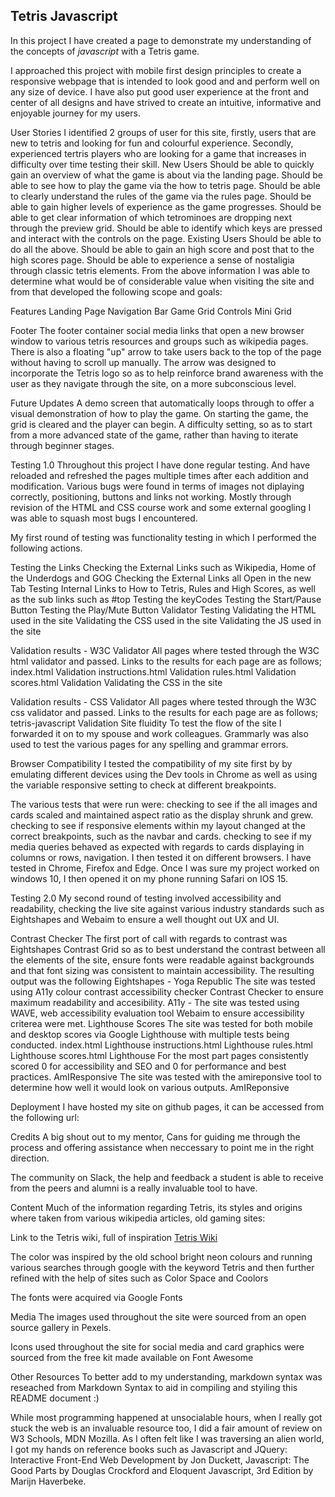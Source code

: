 ## Tetris Javascript
In this project I have created a page to demonstrate my understanding of the concepts of *javascript* with a Tetris game. 

I approached this project with mobile first design principles to create a responsive webpage that is intended to look good and and perform well on any size of device. I have also put good user experience at the front and center of all designs and have strived to create an intuitive, informative and enjoyable journey for my users.

User Stories
I identified 2 groups of user for this site, firstly, users that are new to tetris and looking for fun and colourful experience. Secondly, experienced tertris players who are looking for a game that increases in difficulty over time testing their skill.
New Users
Should be able to quickly gain an overview of what the game is about via the landing page.
Should be able to see how to play the game via the how to tetris page.
Should be able to clearly understand the rules of the game via the rules page.
Should be able to gain higher levels of experience as the game progresses.
Should be able to get clear information of which tetrominoes are dropping next through the preview grid.
Should be able to identify which keys are pressed and interact with the controls on the page.
Existing Users
Should be able to do all the above.
Should be able to gain an high score and post that to the high scores page.
Should be able to experience a sense of nostaligia through classic tetris elements.
From the above information I was able to determine what would be of considerable value when visiting the site and from that developed the following scope and goals:

<!-- still to add -->

Features
Landing Page
Navigation Bar
Game Grid
Controls
Mini Grid
 
<!-- 
One of the key factors with the site is responsive design, and with the navbar this is carried through in the way in which it behaves on smaller screens, with it taking up 100% width and stacking for easier readability and an improved user experience that doesn't detract the focus away from the site. -->
 

Footer
The footer container social media links that open a new browser window to various tetris resources and groups such as wikipedia pages. There is also a floating "up" arrow to take users back to the top of the page without having to scroll up manually. The arrow was designed to incorporate the Tetris logo so as to help reinforce brand awareness with the user as they navigate through the site, on a more subconscious level.
 

Future Updates
A demo screen that automatically loops through to offer a visual demonstration of how to play the game. On starting the game, the grid is cleared and the player can begin.
A difficulty setting, so as to start from a more advanced state of the game, rather than having to iterate through beginner stages.
 

Testing 1.0
Throughout this project I have done regular testing. And have reloaded and refreshed the pages multiple times after each addition and modification. Various bugs were found in terms of images not diplaying correctly, positioning, buttons and links not working. Mostly through revision of the HTML and CSS course work and some external googling I was able to squash most bugs I encountered.

My first round of testing was functionality testing in which I performed the following actions.

Testing the Links
Checking the External Links such as Wikipedia, Home of the Underdogs and GOG
Checking the External Links all Open in the new Tab
Testing Internal Links to How to Tetris, Rules and High Scores, as well as the sub links such as #top
Testing the keyCodes
Testing the Start/Pause Button
Testing the Play/Mute Button
Validator Testing
Validating the HTML used in the site
Validating the CSS used in the site
Validating the JS used in the site

Validation results - W3C Validator
All pages where tested through the W3C html validator and passed. Links to the results for each page are as follows;
index.html Validation
instructions.html Validation
rules.html Validation
scores.html Validation
Validating the CSS in the site

Validation results - CSS Validator
All pages where tested through the W3C css validator and passed. Links to the results for each page are as follows;
tetris-javascript Validation
Site fluidity
To test the flow of the site I forwarded it on to my spouse and work colleagues. Grammarly was also used to test the various pages for any spelling and grammar errors.

Browser Compatibility
I tested the compatibility of my site first by by emulating different devices using the Dev tools in Chrome as well as using the variable responsive setting to check at different breakpoints.

The various tests that were run were:
checking to see if the all images and cards scaled and maintained aspect ratio as the display shrunk and grew.
checking to see if responsive elements within my layout changed at the correct breakpoints, such as the navbar and cards.
checking to see if my media queries behaved as expected with regards to cards displaying in columns or rows, navigation.
I then tested it on different browsers. I have tested in Chrome, Firefox and Edge. Once I was sure my project worked on windows 10, I then opened it on my phone running Safari on IOS 15.

Testing 2.0
My second round of testing involved accessibility and readability, checking the live site against various industry standards such as Eightshapes and Webaim to ensure a well thought out UX and UI.

Contrast Checker
The first port of call with regards to contrast was Eightshapes Contrast Grid so as to best understand the contrast between all the elements of the site, ensure fonts were readable against backgrounds and that font sizing was consistent to maintain accessibility.
The resulting output was the following Eightshapes - Yoga Republic
The site was tested using A11y colour contrast accessibility checker Contrast Checker to ensure maximum readability and accesibility.
A11y - 
The site was tested using WAVE, web accessibility evaluation tool Webaim to ensure accessibility criterea were met.
Lighthouse Scores
The site was tested for both mobile and desktop scores via Google Lighthouse with multiple tests being conducted.
index.html Lighthouse
instructions.html Lighthouse
rules.html Lighthouse
scores.html Lighthouse
For the most part pages consistently scored 0 for accessibility and SEO and 0 for performance and best practices.
AmIResponsive
The site was tested with the amireponsive tool to determine how well it would look on various outputs. AmIReponsive
 

Deployment
I have hosted my site on github pages, it can be accessed from the following url:
<!-- need to add more information to this area and explain the proccess in more detail -->


 

Credits
A big shout out to my mentor, Cans for guiding me through the process and offering assistance when neccessary to point me in the right direction.

The community on Slack, the help and feedback a student is able to receive from the peers and alumni is a really invaluable tool to have.



 

Content
Much of the information regarding Tetris, its styles and origins where taken from various wikipedia articles, old gaming sites:

Link to the Tetris wiki, full of inspiration [Tetris Wiki](https://en.wikipedia.org/wiki/Tetris)

The color was inspired by the old school bright neon colours and running various searches through google with the keyword Tetris and then further refined with the help of sites such as Color Space and Coolors

The fonts were acquired via Google Fonts

 

Media
The images used throughout the site were sourced from an open source gallery in Pexels. 

Icons used throughout the site for social media and card graphics were sourced from the free kit made available on Font Awesome

 

Other Resources
To better add to my understanding, markdown syntax was reseached from Markdown Syntax to aid in compiling and styiling this README document :)

While most programming happened at unsocialable hours, when I really got stuck the web is an invaluable resource too, I did a fair amount of review on W3 Schools, MDN Mozilla. As I often felt like I was traversing an alien world, I got my hands on reference books such as Javascript and JQuery: Interactive Front-End Web Development by Jon Duckett, Javascript: The Good Parts by Douglas Crockford and Eloquent Javascript, 3rd Edition by Marijn Haverbeke. 

 
